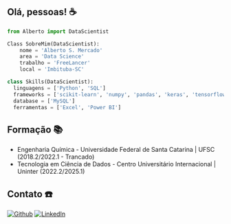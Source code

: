## Olá, pessoas! ☕

~~~Python
from Alberto import DataScientist

Class SobreMim(DataScientist):
    nome = 'Alberto S. Mercado'
    area = 'Data Science'
    trabalho = 'FreeLancer'
    local = 'Imbituba-SC'

class Skills(DataScientist):
  linguagens = ['Python', 'SQL']
  frameworks = ['scikit-learn', 'numpy', 'pandas', 'keras', 'tensorflow', 'XGBoost', 'matplotlib', 'seaborn']
  database = ['MySQL']
  ferramentas = ['Excel', 'Power BI']
~~~~
## Formação 📚
- Engenharia Química - Universidade Federal de Santa Catarina | UFSC (2018.2/2022.1 - Trancado)
- Tecnologia em Ciência de Dados - Centro Universitário Internacional | Uninter (2022.2/2025.1)
## Contato ☎️
<p>
<a href="[https://github.com/thmsgbrt](https://github.com/A1b3rt0M3rcad0)" target="_blank"><img alt="Github" src="https://img.shields.io/badge/GitHub-%2312100E.svg?&style=for-the-badge&logo=Github&logoColor=white" /></a> 
<a href="www.linkedin.com/in/alberto-mercado-bb998b214" target="www.linkedin.com/in/alberto-mercado-bb998b214"><img alt="LinkedIn" src="https://img.shields.io/badge/linkedin-%230077B5.svg?&style=for-the-badge&logo=linkedin&logoColor=white" /></a>
</p>

